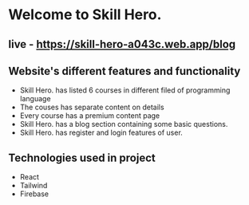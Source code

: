 # Welcome to Skill Hero.

## live - https://skill-hero-a043c.web.app/blog

## Website's different features and functionality

* Skill Hero. has listed 6 courses in different filed of programming language
* The couses has separate content on details
* Every course has a premium content page 
* Skill Hero. has a blog section containing some basic questions.
* Skill Hero. has register and login features of user.

## Technologies used in project

* React
* Tailwind
* Firebase 